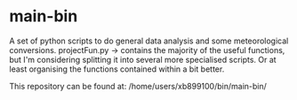 # main-bin
A set of python scripts to do general data analysis and some meteorological conversions.
projectFun.py -> contains the majority of the useful functions, but I'm considering splitting it into several more specialised scripts. Or at least organising the functions contained within a bit better.

This repository can be found at:
/home/users/xb899100/bin/main-bin/
